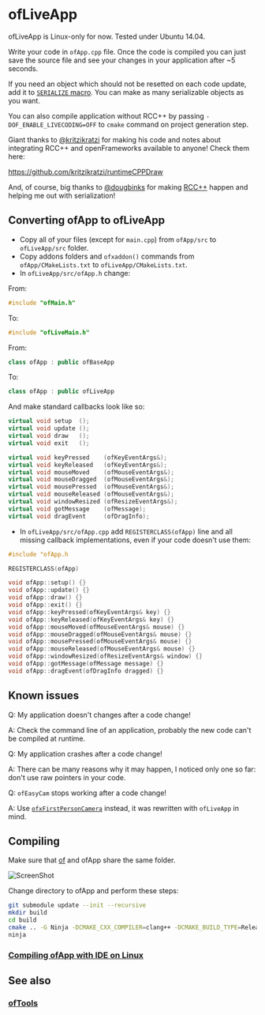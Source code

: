 ofLiveApp
=========

ofLiveApp is Linux-only for now. Tested under Ubuntu 14.04.

Write your code in `ofApp.cpp` file. Once the code is compiled you can just save the source file and see your changes in your application after ~5 seconds.

If you need an object which should not be resetted on each code update, add it to [`SERIALIZE` macro](https://github.com/ofnode/ofLiveApp/blob/18974f5/src/ofApp.h#L24). You can make as many serializable objects as you want.

You can also compile application without RCC++ by passing `-DOF_ENABLE_LIVECODING=OFF` to `cmake` command on project generation step.

Giant thanks to [@kritzikratzi](https://github.com/kritzikratzi) for making his code and notes about integrating RCC++ and openFrameworks available to anyone! Check them here:

https://github.com/kritzikratzi/runtimeCPPDraw

And, of course, big thanks to [@dougbinks](https://github.com/dougbinks) for making [RCC++](https://github.com/RuntimeCompiledCPlusPlus/RuntimeCompiledCPlusPlus) happen and helping me out with serialization!

Converting ofApp to ofLiveApp
-----------------------------

 * Copy all of your files (except for `main.cpp`) from `ofApp/src` to `ofLiveApp/src` folder.
 * Copy addons folders and `ofxaddon()` commands from `ofApp/CMakeLists.txt` to `ofLiveApp/CMakeLists.txt`.
 * In `ofLiveApp/src/ofApp.h` change:

From:
```cpp
#include "ofMain.h"
```
To:
```cpp
#include "ofLiveMain.h"
```
From:
```cpp
class ofApp : public ofBaseApp
```
To:
```cpp
class ofApp : public ofLiveApp
```
And make standard callbacks look like so:
```cpp
virtual void setup  ();
virtual void update ();
virtual void draw   ();
virtual void exit   ();

virtual void keyPressed    (ofKeyEventArgs&);
virtual void keyReleased   (ofKeyEventArgs&);
virtual void mouseMoved    (ofMouseEventArgs&);
virtual void mouseDragged  (ofMouseEventArgs&);
virtual void mousePressed  (ofMouseEventArgs&);
virtual void mouseReleased (ofMouseEventArgs&);
virtual void windowResized (ofResizeEventArgs&);
virtual void gotMessage    (ofMessage);
virtual void dragEvent     (ofDragInfo);
```

  * In `ofLiveApp/src/ofApp.cpp` add `REGISTERCLASS(ofApp)` line and all missing callback implementations, even if your code doesn't use them:

```cpp
#include "ofApp.h

REGISTERCLASS(ofApp)

void ofApp::setup() {}
void ofApp::update() {}
void ofApp::draw() {}
void ofApp::exit() {}
void ofApp::keyPressed(ofKeyEventArgs& key) {}
void ofApp::keyReleased(ofKeyEventArgs& key) {}
void ofApp::mouseMoved(ofMouseEventArgs& mouse) {}
void ofApp::mouseDragged(ofMouseEventArgs& mouse) {}
void ofApp::mousePressed(ofMouseEventArgs& mouse) {}
void ofApp::mouseReleased(ofMouseEventArgs& mouse) {}
void ofApp::windowResized(ofResizeEventArgs& window) {}
void ofApp::gotMessage(ofMessage message) {}
void ofApp::dragEvent(ofDragInfo dragged) {}
```

Known issues
------------

Q: My application doesn't changes after a code change!

A: Check the command line of an application, probably the new code can't be compiled at runtime.

Q: My application crashes after a code change!

A: There can be many reasons why it may happen, I noticed only one so far: don't use raw pointers in your code.

Q: `ofEasyCam` stops working after a code change!

A: Use [`ofxFirstPersonCamera`](https://github.com/ofnode/ofxFirstPersonCamera) instead, it was rewritten with `ofLiveApp` in mind.

Compiling
---------

Make sure that [of](https://github.com/ofnode/of) and ofApp share the same folder.

![ScreenShot](http://i.imgur.com/xTQQYv4.png)

Change directory to ofApp and perform these steps:

```bash
git submodule update --init --recursive
mkdir build
cd build
cmake .. -G Ninja -DCMAKE_CXX_COMPILER=clang++ -DCMAKE_BUILD_TYPE=Release
ninja
```

### [Compiling ofApp with IDE on Linux](https://github.com/ofnode/of/wiki/Compiling-ofApp-with-IDE-on-Linux)


See also
--------

### [ofTools](https://github.com/ofnode/ofTools)

